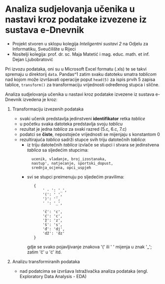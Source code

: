 # Analiza sudjelovanja učenika u nastavi kroz podatake izvezene iz sustava e-Dnevnik

* Projekt stvoren u sklopu kolegija *Inteligentni sustavi 2* na Odjelu za Informatiku, Sveučilište u Rijeci
* Nositelji kolegija: prof. dr. sc. Maja Matetić i mag. educ. math. et inf. Dejan Ljubobratović

Pri izvozu podataka, oni su u Microsoft Excel formatu (.xls) te se takvi spremaju u direktorij `data`. Pandas^1 zatim svaku datoteku smatra *tablicom* nad kojom može izvršavati operacije poput `head(5)` za ispis prvih 5 zapisa tablice, `transform()` za transformaciju vrijednosti određenog stupca i slične.
  
Analiza sudjelovanja učenika u nastavi kroz podatake izvezene iz sustava e-Dnevnik izvedena je kroz:

1. Transformaciju izvezenih podataka
   -  svaki učenik predstavlja jedinstveni **identifikator** retka *tablice*
   -  u početku svaka datoteka predstavlja svoju *tablicu*
   -  rezultat je jedna *tablica* za svaki razred (5.c, 6.c, 7.c)
   -  podatci se **čiste**, nepostojeće vrijednosti se mijenjaju s konstantom 0
   -  rezultirajuća *tablica* sadrži stupce svih triju datotečnih *tablica*:
      -  iz triju datotečnih *tablica* izvlače se stupci i stvara se jedinstvena *tablica* sa sljedećim stupcima:
          ```
            ucenik, vladanje, broj_izostanaka,
            nastup', natjecanje, sportski_dopust,
            srednja_ocjena, opci_uspjeh
          ```
      -  svi se stupci preimenuju po sljedećim pravilima:
         ```
            {
                ' - ': '_',
                '(': '_',
                ')': '',
                ' ': '_',

                'č': 'c',
                'ć': 'c',
                'ž': 'z',
                'š': 's',
                'đ': 'dj',
                'dž': 'dz'
            }
         ```
         gdje se svako pojavljivanje znakova '(' ili ' ' mijenja u znak '_'; zatim 'č' u 'ć' itd.

2. Analizu transformiranih podataka
   - nad podatcima se izvršava Istraživačka analiza podataka (engl. Exploratory Data Analysis - EDA)
   
